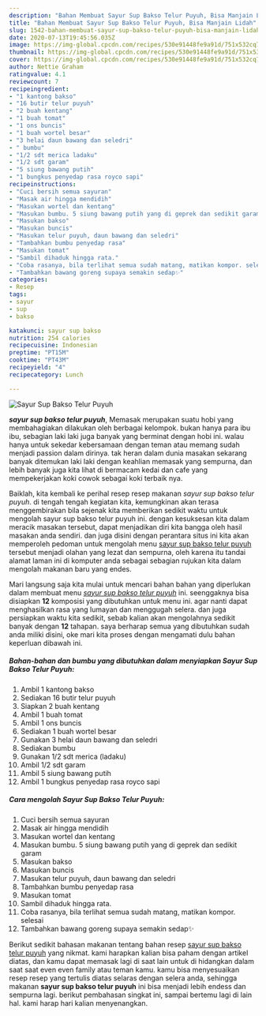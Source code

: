 ```yaml
---
description: "Bahan Membuat Sayur Sup Bakso Telur Puyuh, Bisa Manjain Lidah"
title: "Bahan Membuat Sayur Sup Bakso Telur Puyuh, Bisa Manjain Lidah"
slug: 1542-bahan-membuat-sayur-sup-bakso-telur-puyuh-bisa-manjain-lidah
date: 2020-07-13T19:45:56.035Z
image: https://img-global.cpcdn.com/recipes/530e91448fe9a91d/751x532cq70/sayur-sup-bakso-telur-puyuh-foto-resep-utama.jpg
thumbnail: https://img-global.cpcdn.com/recipes/530e91448fe9a91d/751x532cq70/sayur-sup-bakso-telur-puyuh-foto-resep-utama.jpg
cover: https://img-global.cpcdn.com/recipes/530e91448fe9a91d/751x532cq70/sayur-sup-bakso-telur-puyuh-foto-resep-utama.jpg
author: Nettie Graham
ratingvalue: 4.1
reviewcount: 7
recipeingredient:
- "1 kantong bakso"
- "16 butir telur puyuh"
- "2 buah kentang"
- "1 buah tomat"
- "1 ons buncis"
- "1 buah wortel besar"
- "3 helai daun bawang dan seledri"
- " bumbu"
- "1/2 sdt merica ladaku"
- "1/2 sdt garam"
- "5 siung bawang putih"
- "1 bungkus penyedap rasa royco sapi"
recipeinstructions:
- "Cuci bersih semua sayuran"
- "Masak air hingga mendidih"
- "Masukan wortel dan kentang"
- "Masukan bumbu. 5 siung bawang putih yang di geprek dan sedikit garam"
- "Masukan bakso"
- "Masukan buncis"
- "Masukan telur puyuh, daun bawang dan seledri"
- "Tambahkan bumbu penyedap rasa"
- "Masukan tomat"
- "Sambil dihaduk hingga rata."
- "Coba rasanya, bila terlihat semua sudah matang, matikan kompor. selesai"
- "Tambahkan bawang goreng supaya semakin sedap✨"
categories:
- Resep
tags:
- sayur
- sup
- bakso

katakunci: sayur sup bakso 
nutrition: 254 calories
recipecuisine: Indonesian
preptime: "PT15M"
cooktime: "PT43M"
recipeyield: "4"
recipecategory: Lunch

---
```



![Sayur Sup Bakso Telur Puyuh](https://img-global.cpcdn.com/recipes/530e91448fe9a91d/751x532cq70/sayur-sup-bakso-telur-puyuh-foto-resep-utama.jpg)

<b><i>sayur sup bakso telur puyuh</i></b>, Memasak merupakan suatu hobi yang membahagiakan dilakukan oleh berbagai kelompok. bukan hanya para ibu ibu, sebagian laki laki juga banyak yang berminat dengan hobi ini. walau hanya untuk sekedar kebersamaan dengan teman atau memang sudah menjadi passion dalam dirinya. tak heran dalam dunia masakan sekarang banyak ditemukan laki laki dengan keahlian memasak yang sempurna, dan lebih banyak juga kita lihat di bermacam kedai dan cafe yang mempekerjakan koki cowok sebagai koki terbaik nya.



Baiklah, kita kembali ke perihal resep resep makanan <i>sayur sup bakso telur puyuh</i>. di tengah tengah kegiatan kita, kemungkinan akan terasa menggembirakan bila sejenak kita memberikan sedikit waktu untuk mengolah sayur sup bakso telur puyuh ini. dengan kesuksesan kita dalam meracik masakan tersebut, dapat menjadikan diri kita bangga oleh hasil masakan anda sendiri. dan juga disini dengan perantara situs ini kita akan memperoleh pedoman untuk mengolah menu <u>sayur sup bakso telur puyuh</u> tersebut menjadi olahan yang lezat dan sempurna, oleh karena itu tandai alamat laman ini di komputer anda sebagai sebagian rujukan kita dalam mengolah makanan baru yang endes.


Mari langsung saja kita mulai untuk mencari bahan bahan yang diperlukan dalam membuat menu <u><i>sayur sup bakso telur puyuh</i></u> ini. seenggaknya bisa disiapkan <b>12</b> komposisi yang dibutuhkan untuk menu ini. agar nanti dapat menghasilkan rasa yang lumayan dan menggugah selera. dan juga persiapkan waktu kita sedikit, sebab kalian akan mengolahnya sedikit banyak dengan <b>12</b> tahapan. saya berharap semua yang dibutuhkan sudah anda miliki disini, oke mari kita proses dengan mengamati dulu bahan keperluan dibawah ini.

<!--inarticleads1-->

##### Bahan-bahan dan bumbu yang dibutuhkan dalam menyiapkan Sayur Sup Bakso Telur Puyuh:

1. Ambil 1 kantong bakso
1. Sediakan 16 butir telur puyuh
1. Siapkan 2 buah kentang
1. Ambil 1 buah tomat
1. Ambil 1 ons buncis
1. Sediakan 1 buah wortel besar
1. Gunakan 3 helai daun bawang dan seledri
1. Sediakan  bumbu
1. Gunakan 1/2 sdt merica (ladaku)
1. Ambil 1/2 sdt garam
1. Ambil 5 siung bawang putih
1. Ambil 1 bungkus penyedap rasa royco sapi




<!--inarticleads2-->

##### Cara mengolah Sayur Sup Bakso Telur Puyuh:

1. Cuci bersih semua sayuran
1. Masak air hingga mendidih
1. Masukan wortel dan kentang
1. Masukan bumbu. 5 siung bawang putih yang di geprek dan sedikit garam
1. Masukan bakso
1. Masukan buncis
1. Masukan telur puyuh, daun bawang dan seledri
1. Tambahkan bumbu penyedap rasa
1. Masukan tomat
1. Sambil dihaduk hingga rata.
1. Coba rasanya, bila terlihat semua sudah matang, matikan kompor. selesai
1. Tambahkan bawang goreng supaya semakin sedap✨




Berikut sedikit bahasan makanan tentang bahan resep <u>sayur sup bakso telur puyuh</u> yang nikmat. kami harapkan kalian bisa paham dengan artikel diatas, dan kamu dapat memasak lagi di saat lain untuk di hidangkan dalam saat saat even even family atau teman kamu. kamu bisa menyesuaikan resep resep yang tertulis diatas selaras dengan selera anda, sehingga makanan <b>sayur sup bakso telur puyuh</b> ini bisa menjadi lebih endess dan sempurna lagi. berikut pembahasan singkat ini, sampai bertemu lagi di lain hal. kami harap hari kalian menyenangkan.
